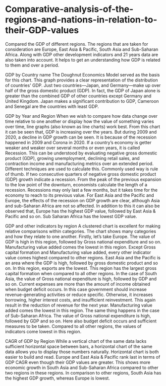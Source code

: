 # Comparative-analysis-of-the-regions-and-nations-in-relation-to-their-GDP-values
Compared the GDP of different regions. The regions that are taken for consideration are Europe, East Asia &amp; Pacific, South Asia and Sub-Saharan Africa. Along with GDP other development indicators and 21 years data are also taken into account. It helps to get an understanding how GDP is related to them and over a period.

GDP by Country name
The Doughnut Economics Model served as the basis for this chart. This graph provides a clear representation of the distribution of countries' GDP. Just two countries—Japan, and Germany—make up over half of the gross domestic product (GDP). In fact, the GDP of Japan alone is greater than the combined GDP of other countries except Germany and United Kingdom. Japan makes a significant contribution to GDP, Cameroon and Senegal are the countries with least GDP.


GDP by Year and Region
When we wish to compare how data change over time relative to one another or display how the value of something varies over time, line graphs (also known as line charts) work best. From this chart it can be seen that, GDP is increasing over the years. But during 2009 and 2020, a decline in GDP growth can be seen. It is because of the recession happened in 2009 and Corona in 2020. 
If a country’s economy is getter weaker and weaker over several months or even years, it is called Recession. This can be understood by evaluating negative gross domestic product (GDP), growing unemployment, declining retail sales, and contraction income and manufacturing metrics over an extended period. Different techniques are used to calculate this. Commonly used way is rule of thumb. If two consecutive quarters of negative gross domestic product (GDP) growth indicate a recession. From the peak of the previous expansion to the low point of the downturn, economists calculate the length of a recession. Recessions may only last a few months, but it takes time for the economy to reach to its previous value.
For East Asia and the Pacific and Europe, the effects of the recession on GDP growth are clear, although Asia and sub-Saharan Africa are not so affected.
In addition to this it can also be observed that, Europe has the highest GDP value, followed by East Asia & Pacific and so on. Sub Saharan Africa has the lowest GDP value.


GDP and other indicators by region
A clustered chart is excellent for making relative comparisons within categories. The chart shows many categories and how they relate to one another. Firstly, let’s take Europe. The value of GDP is high in this region, followed by Gross national expenditure and so on. Manufacturing value added comes the lowest in this region. Except Gross capital formation and Manufacturing value added, every other indicator value comes highest compared to other regions. 
East Asia and the Pacific is an area where the GDP is high, followed by gross domestic product and so on. In this region, exports are the lowest. This region has the largest gross capital formation when compared to all other regions.
In the case of South Asia, the value of Gross national expenditure is high, followed by GDP and so on. Current expenses are more than the amount of income obtained when budget deficit occurs. In this case government should increase revenue-generating activities or reduce specific. Otherwise, it increases borrowing, higher interest costs, and insufficient reinvestment. This again result in the reduction of revenue for the next year. Manufacturing value added comes the lowest in this region.
The same thing happens in the case of Sub-Saharan Africa. The value of Gross national expenditure is high, followed by GDP and so on. Here also budget deficit occurs and sufficient measures to be taken. Compared to all other regions, the values of indicators come lowest in this region.


CAGR of GDP by Region
While a vertical chart of the same data lacks sufficient horizontal space between bars, a horizontal chart of the same data allows you to display those numbers naturally. Horizontal chart is both easier to build and read. Europe and East Asia & Pacific rank last in terms of GDP CAGR even though their GDP values are greater. This shows more economic growth in South Asia and Sub-Saharan Africa compared to other two regions in these regions. In comparison to other regions, South Asia has the highest GDP growth, whereas Europe is lowest.
